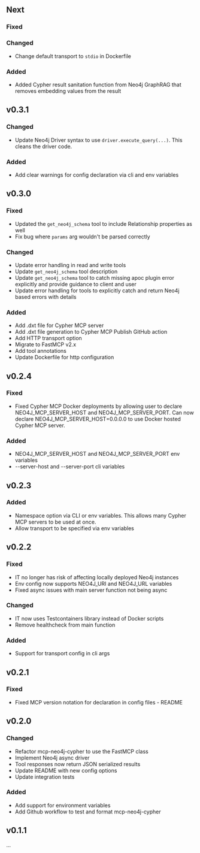 ## Next

### Fixed

### Changed
* Change default transport to `stdio` in Dockerfile

### Added
* Added Cypher result sanitation function from Neo4j GraphRAG that removes embedding values from the result

## v0.3.1

### Changed
* Update Neo4j Driver syntax to use `driver.execute_query(...)`. This cleans the driver code.

### Added
* Add clear warnings for config declaration via cli and env variables

## v0.3.0

### Fixed
* Updated the `get_neo4j_schema` tool to include Relationship properties as well
* Fix bug where `params` arg wouldn't be parsed correctly

### Changed
* Update error handling in read and write tools
* Update `get_neo4j_schema` tool description
* Update `get_neo4j_schema` tool to catch missing apoc plugin error explicitly and provide guidance to client and user
* Update error handling for tools to explicitly catch and return Neo4j based errors with details

### Added
* Add .dxt file for Cypher MCP server
* Add .dxt file generation to Cypher MCP Publish GitHub action
* Add HTTP transport option
* Migrate to FastMCP v2.x
* Add tool annotations
* Update Dockerfile for http configuration

## v0.2.4

### Fixed
* Fixed Cypher MCP Docker deployments by allowing user to declare NEO4J_MCP_SERVER_HOST and NEO4J_MCP_SERVER_PORT. Can now declare NEO4J_MCP_SERVER_HOST=0.0.0.0 to use Docker hosted Cypher MCP server.

### Added
* NEO4J_MCP_SERVER_HOST and NEO4J_MCP_SERVER_PORT env variables
* --server-host and --server-port cli variables

## v0.2.3

### Added
* Namespace option via CLI or env variables. This allows many Cypher MCP servers to be used at once.
* Allow transport to be specified via env variables

## v0.2.2 

### Fixed

* IT no longer has risk of affecting locally deployed Neo4j instances
* Env config now supports NEO4J_URI and NEO4J_URL variables
* Fixed async issues with main server function not being async

### Changed

* IT now uses Testcontainers library instead of Docker scripts 
* Remove healthcheck from main function

### Added
* Support for transport config in cli args

## v0.2.1

### Fixed

* Fixed MCP version notation for declaration in config files - README

## v0.2.0

### Changed

* Refactor mcp-neo4j-cypher to use the FastMCP class
* Implement Neo4j async driver
* Tool responses now return JSON serialized results
* Update README with new config options 
* Update integration tests

### Added

* Add support for environment variables
* Add Github workflow to test and format mcp-neo4j-cypher


## v0.1.1

...
